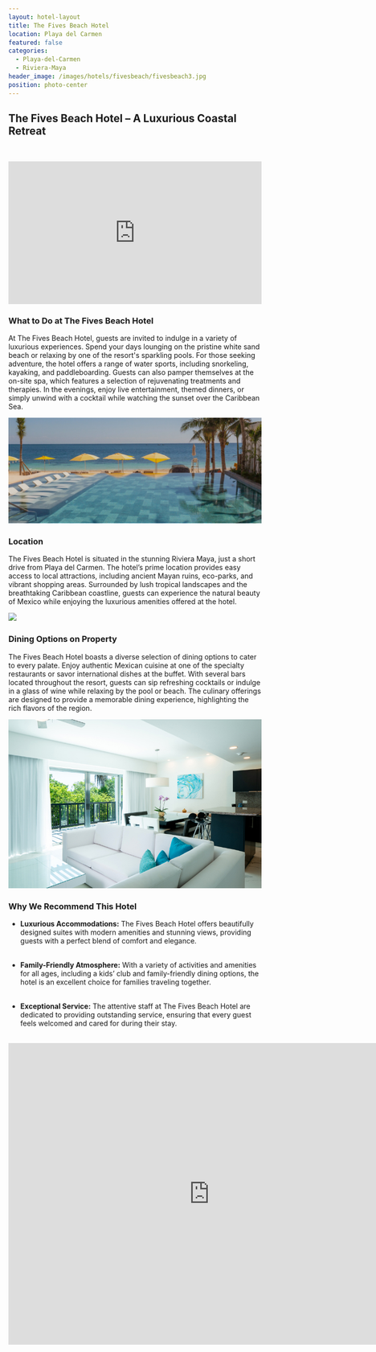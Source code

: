 ```yaml
---
layout: hotel-layout
title: The Fives Beach Hotel
location: Playa del Carmen
featured: false
categories:
  - Playa-del-Carmen
  - Riviera-Maya
header_image: /images/hotels/fivesbeach/fivesbeach3.jpg
position: photo-center
---
```

## The Fives Beach Hotel – A Luxurious Coastal Retreat  

&nbsp;  

<style>.embed-container { position: relative; padding-bottom: 56.25%; height: 0; overflow: hidden; max-width: 100%; } .embed-container iframe, .embed-container object, .embed-container embed { position: absolute; top: 0; left: 0; width: 100%; height: 100%; }</style><div class='embed-container'><iframe src='https://www.youtube.com/embed/15yKV5Srbd0' frameborder='0' allowfullscreen></iframe></div>

### What to Do at The Fives Beach Hotel  
At The Fives Beach Hotel, guests are invited to indulge in a variety of luxurious experiences. Spend your days lounging on the pristine white sand beach or relaxing by one of the resort's sparkling pools. For those seeking adventure, the hotel offers a range of water sports, including snorkeling, kayaking, and paddleboarding. Guests can also pamper themselves at the on-site spa, which features a selection of rejuvenating treatments and therapies. In the evenings, enjoy live entertainment, themed dinners, or simply unwind with a cocktail while watching the sunset over the Caribbean Sea.

![](/images/hotels/fivesbeach/fivesbeach1.jpg)

### Location  
The Fives Beach Hotel is situated in the stunning Riviera Maya, just a short drive from Playa del Carmen. The hotel’s prime location provides easy access to local attractions, including ancient Mayan ruins, eco-parks, and vibrant shopping areas. Surrounded by lush tropical landscapes and the breathtaking Caribbean coastline, guests can experience the natural beauty of Mexico while enjoying the luxurious amenities offered at the hotel.

![](/images/hotels/fivesbeach/fivesbeach2.avif)

### Dining Options on Property  
The Fives Beach Hotel boasts a diverse selection of dining options to cater to every palate. Enjoy authentic Mexican cuisine at one of the specialty restaurants or savor international dishes at the buffet. With several bars located throughout the resort, guests can sip refreshing cocktails or indulge in a glass of wine while relaxing by the pool or beach. The culinary offerings are designed to provide a memorable dining experience, highlighting the rich flavors of the region.

![](/images/hotels/fivesbeach/fivesbeach4.jpg)

### Why We Recommend This Hotel  
- **Luxurious Accommodations:** The Fives Beach Hotel offers beautifully designed suites with modern amenities and stunning views, providing guests with a perfect blend of comfort and elegance.  
&nbsp;  

- **Family-Friendly Atmosphere:** With a variety of activities and amenities for all ages, including a kids’ club and family-friendly dining options, the hotel is an excellent choice for families traveling together.  
&nbsp;  

- **Exceptional Service:** The attentive staff at The Fives Beach Hotel are dedicated to providing outstanding service, ensuring that every guest feels welcomed and cared for during their stay.  
&nbsp;  




<iframe src="https://www.google.com/maps/embed?pb=!1m18!1m12!1m3!1d3733.147733499621!2d-87.03684282434779!3d20.66356780022064!2m3!1f0!2f0!3f0!3m2!1i1024!2i768!4f13.1!3m3!1m2!1s0x866f952c148ab22f%3A0x190477a0dd66f25!2sThe%20Fives%20Beach%20Hotel%20%26%20Residences!5e0!3m2!1ses!2ses!4v1730638048017!5m2!1ses!2ses" width="800" height="600" style="border:0;" allowfullscreen="" loading="lazy" referrerpolicy="no-referrer-when-downgrade"></iframe>